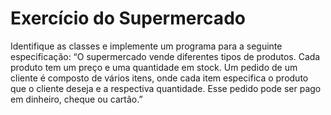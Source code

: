 <h1>Exercício do Supermercado</h1>
Identifique as classes e implemente um programa para a seguinte especificação: “O supermercado vende diferentes tipos de produtos. Cada produto tem um preço e uma quantidade em stock. Um pedido de um cliente é composto de vários itens, onde cada item especifica o produto que o cliente deseja e a respectiva quantidade. Esse pedido pode ser pago em dinheiro, cheque ou cartão.”